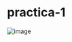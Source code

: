 # practica-1
![image](https://github.com/Eliseo-rodriguez-gamez/practica-1/assets/148777336/546ae4bf-28fa-4b3e-8993-dec905b297d2)
